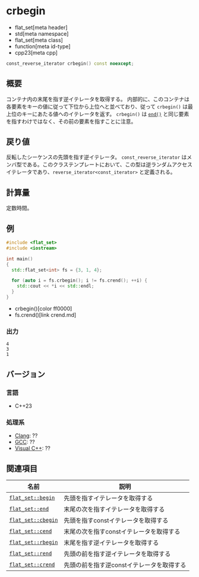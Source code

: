 # crbegin
* flat_set[meta header]
* std[meta namespace]
* flat_set[meta class]
* function[meta id-type]
* cpp23[meta cpp]

```cpp
const_reverse_iterator crbegin() const noexcept;
```

## 概要
コンテナ内の末尾を指す逆イテレータを取得する。 
内部的に、このコンテナは各要素をキーの値に従って下位から上位へと並べており、従って `crbegin()` は最上位のキーにあたる値へのイテレータを返す。 
`crbegin()` は [`end()`](end.md) と同じ要素を指すわけではなく、その前の要素を指すことに注意。


## 戻り値
反転したシーケンスの先頭を指す逆イテレータ。 
`const_reverse_iterator` はメンバ型である。このクラステンプレートにおいて、この型は逆ランダムアクセスイテレータであり、`reverse_iterator<const_iterator>` と定義される。


## 計算量
定数時間。


## 例
```cpp example
#include <flat_set>
#include <iostream>

int main()
{
  std::flat_set<int> fs = {3, 1, 4};

  for (auto i = fs.crbegin(); i != fs.crend(); ++i) {
    std::cout << *i << std::endl;
  }
}
```
* crbegin()[color ff0000]
* fs.crend()[link crend.md]

### 出力
```
4
3
1
```

## バージョン
### 言語
- C++23

### 処理系
- [Clang](/implementation.md#clang): ??
- [GCC](/implementation.md#gcc): ??
- [Visual C++](/implementation.md#visual_cpp): ??


## 関連項目
| 名前 | 説明 |
|---------------------------------|-----------------------------|
| [`flat_set::begin`](begin.md)   | 先頭を指すイテレータを取得する |
| [`flat_set::end`](end.md)       | 末尾の次を指すイテレータを取得する |
| [`flat_set::cbegin`](cbegin.md) | 先頭を指すconstイテレータを取得する |
| [`flat_set::cend`](cend.md)     | 末尾の次を指すconstイテレータを取得する |
| [`flat_set::rbegin`](rbegin.md) | 末尾を指す逆イテレータを取得する |
| [`flat_set::rend`](rend.md)     | 先頭の前を指す逆イテレータを取得する |
| [`flat_set::crend`](crend.md)   | 先頭の前を指す逆constイテレータを取得する |
